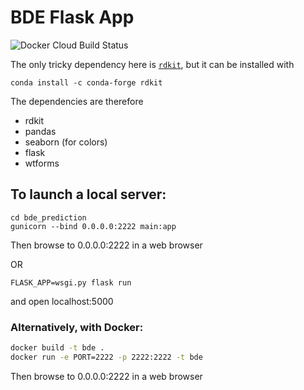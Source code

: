 # BDE Flask App

![Docker Cloud Build Status](https://img.shields.io/docker/cloud/build/pstjohn/bde_prediction_flask)

The only tricky dependency here is [`rdkit`](http://www.rdkit.org/docs/Install.html), but it can be installed with 
```
conda install -c conda-forge rdkit
```


The dependencies are therefore
* rdkit
* pandas
* seaborn (for colors)
* flask
* wtforms

## To launch a local server:
```
cd bde_prediction
gunicorn --bind 0.0.0.0:2222 main:app
```

Then browse to 0.0.0.0:2222 in a web browser

OR

```
FLASK_APP=wsgi.py flask run
```
and open localhost:5000

### Alternatively, with Docker:

```bash
docker build -t bde .
docker run -e PORT=2222 -p 2222:2222 -t bde
```
Then browse to 0.0.0.0:2222 in a web browser
